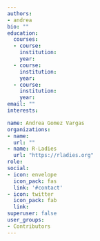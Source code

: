```yaml
---
authors:
- andrea
bio: ""
education:
  courses:
  - course: 
    institution: 
    year:
  - course: 
    institution: 
    year:
  - course: 
    institution: 
    year:
email: ""
interests:

name: Andrea Gomez Vargas
organizations:
- name: 
  url: ""
- name: R-Ladies
  url: "https://rladies.org"
role: 
social:
- icon: envelope
  icon_pack: fas
  link: '#contact'
- icon: twitter
  icon_pack: fab
  link: 
superuser: false
user_groups:
- Contributors
---
```


